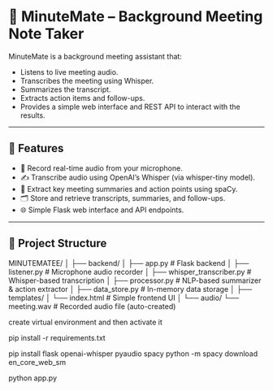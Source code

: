 # 📝 MinuteMate – Background Meeting Note Taker

MinuteMate is a background meeting assistant that:
- Listens to live meeting audio.
- Transcribes the meeting using Whisper.
- Summarizes the transcript.
- Extracts action items and follow-ups.
- Provides a simple web interface and REST API to interact with the results.

---

## 🔧 Features

- 🎤 Record real-time audio from your microphone.
- ✍️ Transcribe audio using OpenAI’s Whisper (via whisper-tiny model).
- 🧠 Extract key meeting summaries and action points using spaCy.
- 🗂️ Store and retrieve transcripts, summaries, and follow-ups.
- 🌐 Simple Flask web interface and API endpoints.

---

## 📁 Project Structure
MINUTEMATEE/
│
├── backend/
│ ├── app.py # Flask backend
│ ├── listener.py # Microphone audio recorder
│ ├── whisper_transcriber.py # Whisper-based transcription
│ ├── processor.py # NLP-based summarizer & action extractor
│ ├── data_store.py # In-memory data storage
│
├── templates/
│ └── index.html # Simple frontend UI
│
└── audio/
└── meeting.wav # Recorded audio file (auto-created)

create virtual environment and then activate it

pip install -r requirements.txt

pip install flask openai-whisper pyaudio spacy
python -m spacy download en_core_web_sm

python app.py



